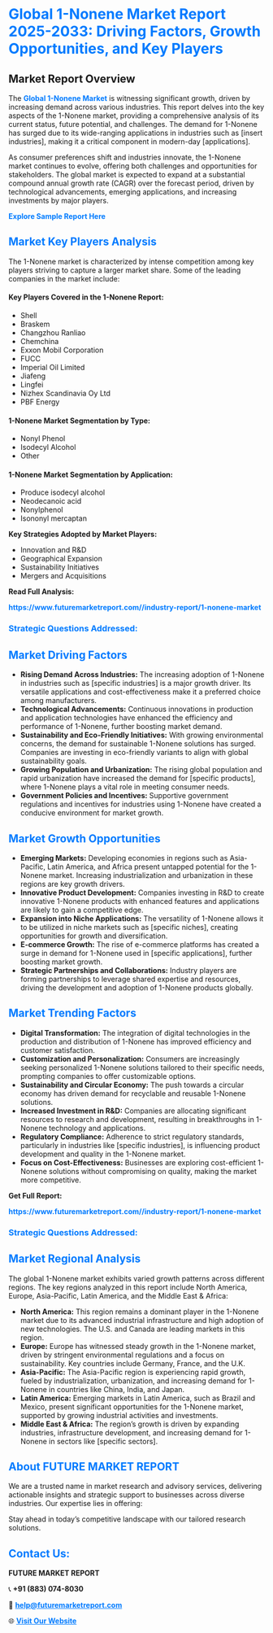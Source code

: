 <h1 style="color: #007BFF;">Global 1-Nonene Market Report 2025-2033: Driving Factors, Growth Opportunities, and Key Players</h1>

<section id="overview">
<h2>Market Report Overview</h2>
<p>The <a href="https://www.futuremarketreport.com//industry-report/1-nonene-market" style="color: #007BFF; text-decoration: none;"><strong>Global 1-Nonene Market</strong></a> is witnessing significant growth, driven by increasing demand across various industries. This report delves into the key aspects of the 1-Nonene market, providing a comprehensive analysis of its current status, future potential, and challenges. The demand for 1-Nonene has surged due to its wide-ranging applications in industries such as [insert industries], making it a critical component in modern-day [applications].</p>
<p>As consumer preferences shift and industries innovate, the 1-Nonene market continues to evolve, offering both challenges and opportunities for stakeholders. The global market is expected to expand at a substantial compound annual growth rate (CAGR) over the forecast period, driven by technological advancements, emerging applications, and increasing investments by major players.</p>
</section>

<section id="overview">
<p><a href="https://www.futuremarketreport.com//request-sample/reportId=88603" style="color: #007BFF; text-decoration: none;"><strong>Explore Sample Report Here</strong></a></p>
</section>

<section id="key-players">
<h2 style="color: #007BFF;">Market Key Players Analysis</h2>
<p>The 1-Nonene market is characterized by intense competition among key players striving to capture a larger market share. Some of the leading companies in the market include:</p>
<h4>Key Players Covered in the 1-Nonene Report:</h4>
<ul><li>Shell</li><li>Braskem</li><li>Changzhou Ranliao</li><li>Chemchina</li><li>Exxon Mobil Corporation</li><li>FUCC</li><li>Imperial Oil Limited</li><li>Jiafeng</li><li>Lingfei</li><li>Nizhex Scandinavia Oy Ltd</li><li>PBF Energy</li></ul>
<h4>1-Nonene Market Segmentation by Type:</h4>
<ul><li>Nonyl Phenol</li><li>Isodecyl Alcohol</li><li>Other</li></ul>

<h4>1-Nonene Market Segmentation by Application:</h4>
<ul><li>Produce isodecyl alcohol</li><li>Neodecanoic acid</li><li>Nonylphenol</li><li>Isononyl mercaptan</li></ul>
<p><strong>Key Strategies Adopted by Market Players:</strong></p>
<ul>
<li>Innovation and R&D</li>
<li>Geographical Expansion</li>
<li>Sustainability Initiatives</li>
<li>Mergers and Acquisitions</li>
</ul>
</section>

<section>
<p><strong>Read Full Analysis: </strong></p><a href="https://www.futuremarketreport.com//industry-report/1-nonene-market" style="color: #007BFF; text-decoration: none;"><strong>https://www.futuremarketreport.com//industry-report/1-nonene-market</strong></a>
<h3 style="color: #007BFF;">Strategic Questions Addressed:</h3>
</section>

<section id="driving-factors">
<h2 style="color: #007BFF;">Market Driving Factors</h2>
<ul>
<li><strong>Rising Demand Across Industries:</strong> The increasing adoption of 1-Nonene in industries such as [specific industries] is a major growth driver. Its versatile applications and cost-effectiveness make it a preferred choice among manufacturers.</li>
<li><strong>Technological Advancements:</strong> Continuous innovations in production and application technologies have enhanced the efficiency and performance of 1-Nonene, further boosting market demand.</li>
<li><strong>Sustainability and Eco-Friendly Initiatives:</strong> With growing environmental concerns, the demand for sustainable 1-Nonene solutions has surged. Companies are investing in eco-friendly variants to align with global sustainability goals.</li>
<li><strong>Growing Population and Urbanization:</strong> The rising global population and rapid urbanization have increased the demand for [specific products], where 1-Nonene plays a vital role in meeting consumer needs.</li>
<li><strong>Government Policies and Incentives:</strong> Supportive government regulations and incentives for industries using 1-Nonene have created a conducive environment for market growth.</li>
</ul>
</section>

<section id="growth-opportunities">
<h2 style="color: #007BFF;">Market Growth Opportunities</h2>
<ul>
<li><strong>Emerging Markets:</strong> Developing economies in regions such as Asia-Pacific, Latin America, and Africa present untapped potential for the 1-Nonene market. Increasing industrialization and urbanization in these regions are key growth drivers.</li>
<li><strong>Innovative Product Development:</strong> Companies investing in R&D to create innovative 1-Nonene products with enhanced features and applications are likely to gain a competitive edge.</li>
<li><strong>Expansion into Niche Applications:</strong> The versatility of 1-Nonene allows it to be utilized in niche markets such as [specific niches], creating opportunities for growth and diversification.</li>
<li><strong>E-commerce Growth:</strong> The rise of e-commerce platforms has created a surge in demand for 1-Nonene used in [specific applications], further boosting market growth.</li>
<li><strong>Strategic Partnerships and Collaborations:</strong> Industry players are forming partnerships to leverage shared expertise and resources, driving the development and adoption of 1-Nonene products globally.</li>
</ul>
</section>

<section id="trending-factors">
<h2 style="color: #007BFF;">Market Trending Factors</h2>
<ul>
<li><strong>Digital Transformation:</strong> The integration of digital technologies in the production and distribution of 1-Nonene has improved efficiency and customer satisfaction.</li>
<li><strong>Customization and Personalization:</strong> Consumers are increasingly seeking personalized 1-Nonene solutions tailored to their specific needs, prompting companies to offer customizable options.</li>
<li><strong>Sustainability and Circular Economy:</strong> The push towards a circular economy has driven demand for recyclable and reusable 1-Nonene solutions.</li>
<li><strong>Increased Investment in R&D:</strong> Companies are allocating significant resources to research and development, resulting in breakthroughs in 1-Nonene technology and applications.</li>
<li><strong>Regulatory Compliance:</strong> Adherence to strict regulatory standards, particularly in industries like [specific industries], is influencing product development and quality in the 1-Nonene market.</li>
<li><strong>Focus on Cost-Effectiveness:</strong> Businesses are exploring cost-efficient 1-Nonene solutions without compromising on quality, making the market more competitive.</li>
</ul>
</section>

<section>
<p><strong>Get Full Report: </strong></p><a href="https://www.futuremarketreport.com//industry-report/1-nonene-market" style="color: #007BFF; text-decoration: none;"><strong>https://www.futuremarketreport.com//industry-report/1-nonene-market</strong></a>
<h3 style="color: #007BFF;">Strategic Questions Addressed:</h3>
</section>


<section id="regional-analysis">
<h2 style="color: #007BFF;">Market Regional Analysis</h2>
<p>The global 1-Nonene market exhibits varied growth patterns across different regions. The key regions analyzed in this report include North America, Europe, Asia-Pacific, Latin America, and the Middle East & Africa:</p>
<ul>
<li><strong>North America:</strong> This region remains a dominant player in the 1-Nonene market due to its advanced industrial infrastructure and high adoption of new technologies. The U.S. and Canada are leading markets in this region.</li>
<li><strong>Europe:</strong> Europe has witnessed steady growth in the 1-Nonene market, driven by stringent environmental regulations and a focus on sustainability. Key countries include Germany, France, and the U.K.</li>
<li><strong>Asia-Pacific:</strong> The Asia-Pacific region is experiencing rapid growth, fueled by industrialization, urbanization, and increasing demand for 1-Nonene in countries like China, India, and Japan.</li>
<li><strong>Latin America:</strong> Emerging markets in Latin America, such as Brazil and Mexico, present significant opportunities for the 1-Nonene market, supported by growing industrial activities and investments.</li>
<li><strong>Middle East & Africa:</strong> The region’s growth is driven by expanding industries, infrastructure development, and increasing demand for 1-Nonene in sectors like [specific sectors].</li>
</ul>
</section>

<footer>
<h2 style="color: #007BFF;">About FUTURE MARKET REPORT</h2>
<p>We are a trusted name in market research and advisory services, delivering actionable insights and strategic support to businesses across diverse industries. Our expertise lies in offering:</p>

<p>Stay ahead in today’s competitive landscape with our tailored research solutions.</p>

<h2 style="color: #007BFF;">Contact Us:</h2>
<p><strong>FUTURE MARKET REPORT</strong></p>
<p>📞 <strong>+91 (883) 074-8030</strong></p>
<p>📧 <strong><a href="mailto:help@futuremarketreport.com" style="color: #007BFF;">help@futuremarketreport.com</a></strong></p>
<p>🌐 <strong><a href="https://www.futuremarketreport.com/" style="color: #007BFF;">Visit Our Website</a></strong></p>
</footer>